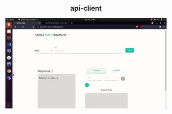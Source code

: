 
<h2 align="center">
   <strong>api-client</strong>
</h2>

   ![Alt Text](https://github.com/MohamedArif20091999/api-client/blob/base-features/public/client.gif)

